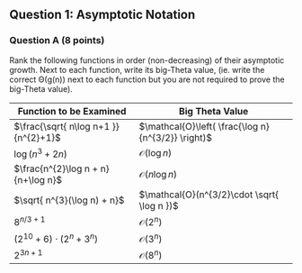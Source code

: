 ## Question 1: Asymptotic Notation

### Question A (8 points)

Rank the following functions in order (non-decreasing) of their asymptotic growth. Next to each function, write its big-Theta value, (ie. write the correct Θ(g(n)) next to each function but you are not required to prove the big-Theta value).

| Function to be Examined              | Big Theta Value                                    |
| ------------------------------------ | -------------------------------------------------- |
| $\frac{\sqrt{ n\log n+1 }}{n^{2}+1}$ | $\mathcal{O}\left( \frac{\log n}{n^{3/2}} \right)$ |
| $\log(n^{3}+ 2n)$                    | $\mathcal{O}(\log n)$                              |
| $\frac{n^{2}\log n + n}{n+\log n}$   | $\mathcal{O}(n\log n)$                             |
| $\sqrt{ n^{3}(\log n) + n}$          | $\mathcal{O}(n^{3/2}\cdot \sqrt{ \log n })$        |
| $8^{n/3+1}$                          | $\mathcal{O}(2^{n})$                               |
| $(2^{10}+6)\cdot(2^{n}+3^{n})$       | $\mathcal{O}(3^{n})$                               |
| $2^{3n+1}$                           | $\mathcal{O}(8^{n})$                               |

